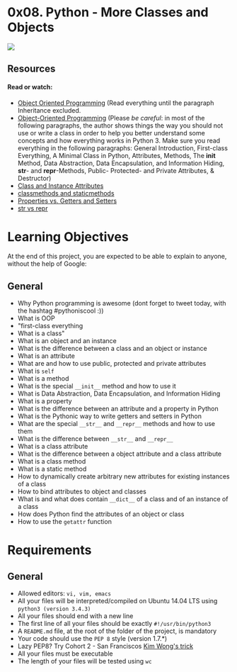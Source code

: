 # 0x08. Python - More Classes and Objects
![](https://bournetocode.com/projects/AQA_A_Theory/pages/img/oopBike.png)

## Resources
#### Read or watch:

* [Object Oriented Programming](https://python.swaroopch.com/oop.html) (Read everything until the paragraph Inheritance excluded.
* [Object-Oriented Programming](https://www.python-course.eu/python3_object_oriented_programming.php) (Please *be careful*: in most of the following paragraphs, the author shows things the way you should not use or write a class in order to help you better understand some concepts and how everything works in Python 3. Make sure you read everything in the following paragraphs: General Introduction, First-class Everything, A Minimal Class in Python, Attributes, Methods, The __init__ Method, Data Abstraction, Data Encapsulation, and Information Hiding, __str__- and __repr__-Methods, Public- Protected- and Private Attributes, & Destructor)
* [Class and Instance Attributes](https://intranet.hbtn.io/rltoken/yRdxqVWRyGiu38i6oB4m4g)
* [classmethods and staticmethods](https://intranet.hbtn.io/rltoken/ce7aZMwzugNBFgfYxNxwCw)
* [Properties vs. Getters and Setters](https://www.python-course.eu/python3_properties.php)
* [str vs repr](https://intranet.hbtn.io/rltoken/eYiDVsmlNHRZTrirAZ7Qtg)


# Learning Objectives
At the end of this project, you are expected to be able to explain to anyone, without the help of Google:

## General
* Why Python programming is awesome (dont forget to tweet today, with the hashtag #pythoniscool :))
* What is OOP
* \"first-class everything
* What is a class\"
* What is an object and an instance
* What is the difference between a class and an object or instance
* What is an attribute
* What are and how to use public, protected and private attributes
* What is ``self``
* What is a method
* What is the special ``__init__`` method and how to use it
* What is Data Abstraction, Data Encapsulation, and Information Hiding
* What is a property
* What is the difference between an attribute and a property in Python
* What is the Pythonic way to write getters and setters in Python
* What are the special ``__str__`` and ``__repr__`` methods and how to use them
* What is the difference between ``__str__`` and ``__repr__``
* What is a class attribute
* What is the difference between a object attribute and a class attribute
* What is a class method
* What is a static method
* How to dynamically create arbitrary new attributes for existing instances of a class
* How to bind attributes to object and classes
* What is and what does contain ``__dict__`` of a class and of an instance of a class
* How does Python find the attributes of an object or class
* How to use the ``getattr`` function

# Requirements
## General
* Allowed editors: ``vi, vim, emacs``
* All your files will be interpreted/compiled on Ubuntu 14.04 LTS using ``python3 (version 3.4.3)``
* All your files should end with a new line
* The first line of all your files should be exactly ``#!/usr/bin/python3``
* A ``README.md`` file, at the root of the folder of the project, is mandatory
* Your code should use the ``PEP 8`` style (version 1.7.*)
* Lazy PEP8? Try Cohort 2 - San Franciscos [Kim Wong's trick](https://twitter.com/kjowong)
* All your files must be executable
* The length of your files will be tested using ``wc``
